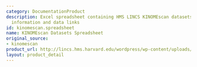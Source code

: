 ```yaml
---
category: DocumentationProduct
description: Excel spreadsheet containing HMS LINCS KINOMEscan datasets with compound
  information and data links
id: kinomescan.spreadsheet
name: KINOMEscan Datasets Spreadsheet
original_source:
- kinomescan
product_url: http://lincs.hms.harvard.edu/wordpress/wp-content/uploads/2013/11/HMS-LINCS_KinomeScan_Datasets_2018-01-18.xlsx
layout: product_detail
---
```

